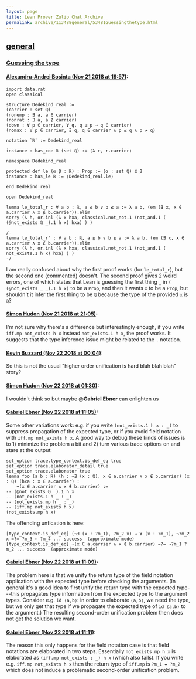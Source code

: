 ```yaml
---
layout: page
title: Lean Prover Zulip Chat Archive 
permalink: archive/113488general/53481Guessingthetype.html
---
```


## [general](index.html)
### [Guessing the type](53481Guessingthetype.html)

#### [Alexandru-Andrei Bosinta (Nov 21 2018 at 19:57)](https://leanprover.zulipchat.com/#narrow/stream/113488-general/topic/Guessing%20the%20type/near/148130635):
```
import data.rat
open classical

structure Dedekind_real :=
(carrier : set ℚ)
(nonemp : ∃ a, a ∈ carrier)
(nonrat : ∃ a, a ∉ carrier)
(down : ∀ p ∈ carrier, ∀ q, q ≤ p → q ∈ carrier)
(nomax : ∀ p ∈ carrier, ∃ q, q ∈ carrier ∧ p ≤ q ∧ p ≠ q)

notation `ℝ` := Dedekind_real

instance : has_coe ℝ (set ℚ) := ⟨λ r, r.carrier⟩

namespace Dedekind_real

protected def le (α β : ℝ) : Prop := (α : set ℚ) ⊆ β
instance : has_le ℝ := ⟨Dedekind_real.le⟩

end Dedekind_real

open Dedekind_real

lemma le_total_r : ∀ a b : ℝ, a ≤ b ∨ b ≤ a := λ a b, (em (∃ x, x ∈ a.carrier ∧ x ∉ b.carrier)).elim 
sorry (λ h, or.inl (λ x hxa, classical.not_not.1 (not_and.1 ( (@not_exists ℚ _).1 h x) hxa) ) )  

/-
lemma le_total_r' : ∀ a b : ℝ, a ≤ b ∨ b ≤ a := λ a b, (em (∃ x, x ∈ a.carrier ∧ x ∉ b.carrier)).elim 
sorry (λ h, or.inl (λ x hxa, classical.not_not.1 (not_and.1 ( not_exists.1 h x) hxa) ) )  
-/
```
I am really confused about why the first proof works (for `le_total_r`), but the second one (commented) doesn't. The second proof gives 2 weird errors, one of which states that Lean is guessing the first thing `_` in `( (@not_exists _ _).1 h x)` to be a `Prop`, and then it wants `x` to be a `Prop`, but shouldn't it infer the first thing to be `ℚ` because the type of the provided `x` is `ℚ`?

#### [Simon Hudon (Nov 21 2018 at 21:05)](https://leanprover.zulipchat.com/#narrow/stream/113488-general/topic/Guessing%20the%20type/near/148134227):
I'm not sure why there's a difference but interestingly enough, if you write `iff.mp not_exists h x` instead `not_exists.1 h x`, the proof works. It suggests that the type inference issue might be related to the `.` notation.

#### [Kevin Buzzard (Nov 22 2018 at 00:04)](https://leanprover.zulipchat.com/#narrow/stream/113488-general/topic/Guessing%20the%20type/near/148142652):
So this is not the usual "higher order unification is hard blah blah blah" story?

#### [Simon Hudon (Nov 22 2018 at 01:30)](https://leanprover.zulipchat.com/#narrow/stream/113488-general/topic/Guessing%20the%20type/near/148145849):
I wouldn't think so but maybe @**Gabriel Ebner** can enlighten us

#### [Gabriel Ebner (Nov 22 2018 at 11:05)](https://leanprover.zulipchat.com/#narrow/stream/113488-general/topic/Guessing%20the%20type/near/148165703):
Some other variations work: e.g. if you write `(not_exists.1 h x : _)` to suppress propagation of the expected type, or if you avoid field notation with `iff.mp not_exists h x`.  A good way to debug these kinds of issues is to 1) minimize the problem a bit and 2) turn various trace options on and stare at the output:
```lean
set_option trace.type_context.is_def_eq true
set_option trace.elaborator_detail true
set_option trace.elaborator true
lemma foo (a b : ℝ) (h : ¬∃ (x : ℚ), x ∈ a.carrier ∧ x ∉ b.carrier) (x : ℚ) (hxa : x ∈ a.carrier) :
    ¬(x ∈ a.carrier ∧ x ∉ b.carrier) :=
-- (@not_exists ℚ _).1 h x
-- (not_exists.1 h _ : _)
-- (not_exists.mp h _ : _)
-- (iff.mp not_exists h x)
(not_exists.mp h x)
```
The offending unfication is here:
```
[type_context.is_def_eq] (¬∃ (x : ?m_1), ?m_2 x) ↔ ∀ (x : ?m_1), ¬?m_2 x =?= ?m_3 ↔ ?m_4 ... success  (approximate mode)
[type_context.is_def_eq] ¬(x ∈ a.carrier ∧ x ∉ b.carrier) =?= ¬?m_1 ?m_2 ... success  (approximate mode)
```

#### [Gabriel Ebner (Nov 22 2018 at 11:09)](https://leanprover.zulipchat.com/#narrow/stream/113488-general/topic/Guessing%20the%20type/near/148165924):
The problem here is that we unify the return type of the field notation application with the expected type before checking the arguments.  (In general it's a good idea to first unify the return type with the expected type---this propagates type information from the expected type to the argument types.  Consider e.g. `id ⟨a,b⟩`: in order to elaborate `⟨a,b⟩`, we need the type, but we only get that type if we propagate the expected type of `id ⟨a,b⟩` to the argument.)  The resulting second-order unification problem then does not get the solution we want.

#### [Gabriel Ebner (Nov 22 2018 at 11:11)](https://leanprover.zulipchat.com/#narrow/stream/113488-general/topic/Guessing%20the%20type/near/148166020):
The reason this only happens for the field notation case is that field notations are elaborated in two steps.  Essentially `not_exists.mp h x` is elaborated as `(iff.mp not_exists : _) h x` (which also fails).
If you write e.g. `iff.mp not_exists h x` then the return type of `iff.mp` is `?m_1 ↔ ?m_2` which does not induce a problematic second-order unification problem.

